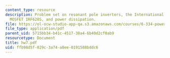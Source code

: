 ```yaml
---
content_type: resource
description: Problem set on resonant pole inverters, the International Rectifier power
  MOSFET IRF620S, and power dissipation.
file: https://ol-ocw-studio-app-qa.s3.amazonaws.com/courses/6-334-power-electronics-spring-2007/ffb98d5f029c3a74a8ee0191588bddc6_hw7.pdf
file_type: application/pdf
parent_uid: 5715bb34-b41c-4517-38a4-6b40d2cf0ab9
resourcetype: Document
title: hw7.pdf
uid: ffb98d5f-029c-3a74-a8ee-0191588bddc6
---
```

